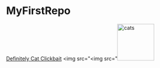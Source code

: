 # MyFirstRepo

[Definitely Cat Clickbait](https://www.markdownguide.org/cheat-sheet/)
<img src="<img src="<img src="https://p1.pxfuel.com/preview/667/127/593/cat-baby-kitten-cat-domestic-cat-baby-cat-pet-royalty-free-thumbnail.jpg" alt="cats" width="100" height="100">
